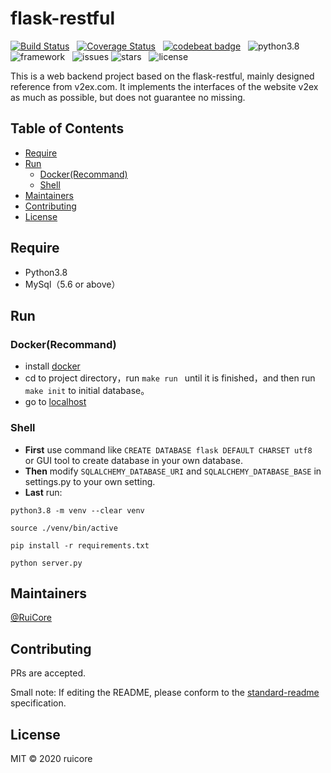 # flask-restful

[![Build Status](https://travis-ci.com/RuiCoreSci/flask-restful.svg?branch=master)](https://travis-ci.com/RuiCoreSci/flask-restful) &nbsp; [![Coverage Status](https://coveralls.io/repos/github/RuiCoreSci/flask-restful/badge.svg?branch=master)](https://coveralls.io/github/RuiCoreSci/flask-restful?branch=master) &nbsp; [![codebeat badge](https://codebeat.co/badges/2c118356-0bab-4888-87a1-43acc91e9c72)](https://codebeat.co/projects/github-com-ruicoresci-flask-restful-master) &nbsp; ![python3.8](https://img.shields.io/badge/language-python3.8-blue.svg) &nbsp; ![framework](https://img.shields.io/badge/framework-flask--restful-blue) &nbsp; ![issues](https://img.shields.io/github/issues/RuiCoreSci/flask-restful) ![stars](https://img.shields.io/github/stars/RuiCoreSci/flask-restful) &nbsp; ![license](https://img.shields.io/github/license/RuiCoreSci/flask-restful)

This is a web backend project based on the flask-restful, mainly designed reference from v2ex.com. 
It implements the interfaces of the website v2ex as much as possible, but does not guarantee no missing.

## Table of Contents
- [Require](#require)
- [Run](#run)
    - [Docker(Recommand)](#dockerrecommand)
    - [Shell](#shell)
- [Maintainers](#maintainers)
- [Contributing](#contributing)
- [License](#license)

## Require

* Python3.8
* MySql（5.6 or above）

## Run

### Docker(Recommand)
* install [docker](https://docs.docker.com/get-docker/) 
* cd to project directory，run  ```make run ``` until it is finished，and then run ```make init``` to initial database。
* go to [localhost](http://0.0.0.0:24579/health) 

### Shell
* **First** use command like ```CREATE DATABASE flask DEFAULT CHARSET utf8 ``` or GUI tool to create database in your own database.
* **Then** modify ```SQLALCHEMY_DATABASE_URI``` and ```SQLALCHEMY_DATABASE_BASE``` in settings.py to your own setting.
* **Last** run:
```shell script
python3.8 -m venv --clear venv
```
```shell script
source ./venv/bin/active
```
```shell script
pip install -r requirements.txt 
```
```shell script
python server.py
```

## Maintainers

[@RuiCore](https://github.com/ruicore)

## Contributing

PRs are accepted.

Small note: If editing the README, please conform to the [standard-readme](https://github.com/RichardLitt/standard-readme) specification.

## License

MIT © 2020 ruicore

